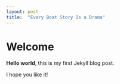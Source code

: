 ```yaml
---
layout: post
title:  "Every Boat Story Is a Drama"
---
```


# Welcome

**Hello world**, this is my first Jekyll blog post.

I hope you like it!
